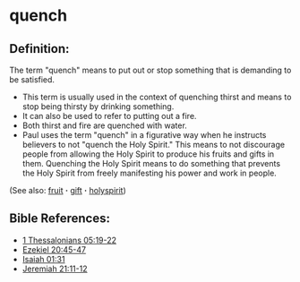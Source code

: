 # quench #

## Definition: ##

The term "quench" means to put out or stop something that is demanding to be satisfied.

* This term is usually used in the context of quenching thirst and means to stop being thirsty by drinking something.
* It can also be used to refer to putting out a fire.
* Both thirst and fire are quenched with water.
* Paul uses the term "quench" in a figurative way when he instructs believers to not "quench the Holy Spirit." This means to not discourage people from allowing the Holy Spirit to produce his fruits and gifts in them. Quenching the Holy Spirit means to do something that prevents the Holy Spirit from freely manifesting his power and work in people.

(See also: [fruit](../kt/fruit.md) **·** [gift](../kt/gift.md) **·** [holyspirit](../kt/holyspirit.md))

## Bible References: ##

* [1 Thessalonians 05:19-22](https://door43.org/en/bible/notes/1th/05/19)
* [Ezekiel 20:45-47](https://door43.org/en/bible/notes/ezk/20/45)
* [Isaiah 01:31](https://door43.org/en/bible/notes/isa/01/31)
* [Jeremiah 21:11-12](https://door43.org/en/bible/notes/jer/21/11)

